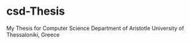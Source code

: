 # csd-Thesis
My Thesis for Computer Science Department of Aristotle University of Thessaloniki, Greece
